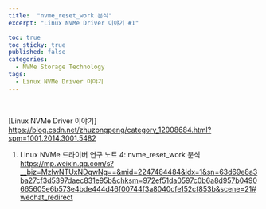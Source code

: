 ```yaml
---
title:  "nvme_reset_work 분석"
excerpt: "Linux NVMe Driver 이야기 #1"

toc: true
toc_sticky: true
published: false
categories:
  - NVMe Storage Technology
tags:
  - Linux NVMe Driver 이야기
---
```


<br>

[Linux NVMe Driver 이야기] https://blog.csdn.net/zhuzongpeng/category_12008684.html?spm=1001.2014.3001.5482
1. Linux NVMe 드라이버 연구 노트 4: nvme_reset_work 분석
https://mp.weixin.qq.com/s?__biz=MzIwNTUxNDgwNg==&mid=2247484484&idx=1&sn=63d69e8a3ba27cf3d5397daec831e95b&chksm=972ef51da0597c0b6a8d957b0490665605e6b573e4bde444d46f00744f3a8040cfe152cf853b&scene=21#wechat_redirect
